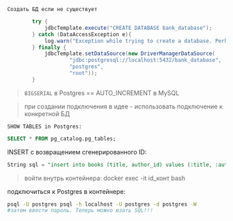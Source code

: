 `Создать БД если не существует`
```java
        try {
            jdbcTemplate.execute("CREATE DATABASE bank_database");
        } catch (DataAccessException e){
            log.warn("Exception while trying to create a database. Perhaps it already exists ");
        } finally {
            jdbcTemplate.setDataSource(new DriverManagerDataSource(
                    "jdbc:postgresql://localhost:5432/bank_database",
                    "postgres",
                    "root"));
        }
```

> `BIGSERIAL` в Postgres == AUTO_INCREMENT в MySQL

> при создании подключения в идее - использовать подключение к конкретной БД

`SHOW TABLES in Postgres:`  
```sql
SELECT * FROM pg_catalog.pg_tables;
```

INSERT с возвращением сгенерированного ID:  
```sql
String sql = "insert into books (title, author_id) values (:title, :authorId) returning id";
```

> войти внутрь контейнера: docker exec -it id_конт bash 

подключиться к Postgres в контейнере:
```bash
psql -U postgres psql -h localhost -U postgres -d postgres -W
#затем ввести пароль. Теперь можно юзать SQL!!!
```